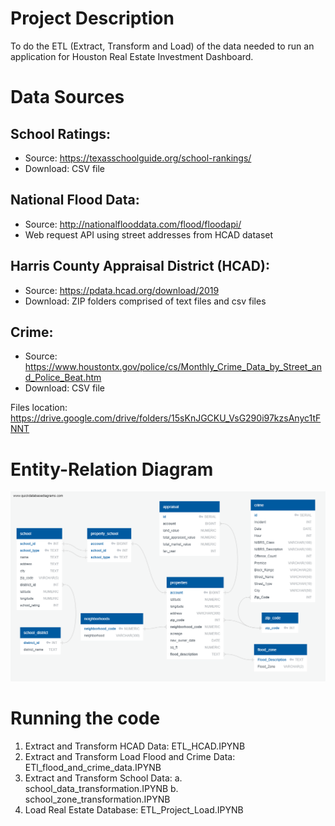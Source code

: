 # Project Description
To do the ETL (Extract, Transform and Load) of the data needed to run an application for Houston Real Estate Investment Dashboard.


# Data Sources

## School Ratings: 
  *	Source: https://texasschoolguide.org/school-rankings/ 
  *	Download: CSV file
  
## National Flood Data: 
  *	Source: http://nationalflooddata.com/flood/floodapi/ 
  *	Web request API using street addresses from HCAD dataset
  
## Harris County Appraisal District (HCAD): 
  *	Source: https://pdata.hcad.org/download/2019
  *	Download: ZIP folders comprised of text files and csv files
  
## Crime:
  *	Source: https://www.houstontx.gov/police/cs/Monthly_Crime_Data_by_Street_and_Police_Beat.htm
  *	Download: CSV file


Files location: https://drive.google.com/drive/folders/15sKnJGCKU_VsG290i97kzsAnyc1tFNNT 

# Entity-Relation Diagram 
![Figure](ETL_Project_ERD.png)

# Running the code
1.	Extract and Transform HCAD Data: ETL_HCAD.IPYNB
2.	Extract and Transform Load Flood and Crime Data: ETl_flood_and_crime_data.IPYNB
3.	Extract and Transform School Data: 
      a.	school_data_transformation.IPYNB
      b.	school_zone_transformation.IPYNB
4.	Load Real Estate Database:  ETL_Project_Load.IPYNB
